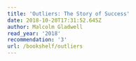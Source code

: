 ```yaml
---
title: 'Outliers: The Story of Success'
date: 2018-10-20T17:31:52.645Z
author: Malcolm Gladwell
read_year: '2018'
recommendation: '3'
url: /bookshelf/outliers
---
```


